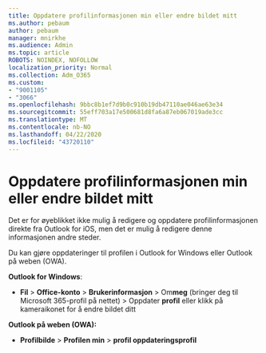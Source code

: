```yaml
---
title: Oppdatere profilinformasjonen min eller endre bildet mitt
ms.author: pebaum
author: pebaum
manager: mnirkhe
ms.audience: Admin
ms.topic: article
ROBOTS: NOINDEX, NOFOLLOW
localization_priority: Normal
ms.collection: Adm_O365
ms.custom:
- "9001105"
- "3066"
ms.openlocfilehash: 9bbc8b1ef7d9b0c910b19db47110ae046ae63e34
ms.sourcegitcommit: 55eff703a17e500681d8fa6a87eb067019ade3cc
ms.translationtype: MT
ms.contentlocale: nb-NO
ms.lasthandoff: 04/22/2020
ms.locfileid: "43720110"
---
```

# <a name="update-my-profile-information-or-change-my-picture"></a>Oppdatere profilinformasjonen min eller endre bildet mitt

Det er for øyeblikket ikke mulig å redigere og oppdatere profilinformasjonen direkte fra Outlook for iOS, men det er mulig å redigere denne informasjonen andre steder. 

Du kan gjøre oppdateringer til profilen i Outlook for Windows eller Outlook på weben (OWA). 

**Outlook for Windows**: 

- **Fil** > **Office-konto** > **Brukerinformasjon** > Om**meg** (bringer deg til Microsoft 365-profil på nettet) > Oppdater **profil** eller klikk på kameraikonet for å endre bildet ditt  
  
**Outlook på weben (OWA):** 

- **Profilbilde** > **Profilen min** > **profil oppdateringsprofil**
